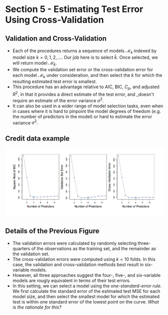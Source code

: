 # Section 5 - Estimating Test Error Using Cross-Validation
## Validation and Cross-Validation
* Each of the procedures returns a sequence of models $\mathcal{M}_k$ indexed by model size $k=0,1,2,\dots.$ Our job here is to select $\hat{k}.$ Once selected, we will return model $\mathcal{M}_{\hat{k}}.$
* We compute the validation set error or the cross-validation error for each model $\mathcal{M}_k$ under consideration, and then select the $k$ for which the resulting estimated test error is smallest.
* This procedure has an advantage relative to AIC, BIC, $C_p,$ and adjusted $R^2,$ in that it provides a direct estimate of the test error, and _doesn't require an estimate of the error variance $\sigma^2.$
* It can also be used in a wider range of model selection tasks, even when in cases where it is hard to pinpoint the model degrees of freedom (e.g. the number of predictors in the model) or hard to estimate the error variance $\sigma^2.$
## Credit data example
![](images/credit4.png)
## Details of the Previous Figure
* The validation errors were calculated by randomly selecting three-quarters of the observations as the training set, and the remainder as the validation set.
* The cross-validation errors were computed using $k=10$ folds. In this case, the validation and cross-validation methods best result in six-variable models.
* However, all three approaches suggest the four-, five-, and six-variable models are rougly equivalent in terms of their test errors.
* In this setting, we can select a model using the _one-standard-error rule._ We first calculate the standard error of the estimated test MSE for each model size, and then select the smallest model for which the estimated test is within one standard error of the lowest point on the curve. _What is the rationale for this?_
